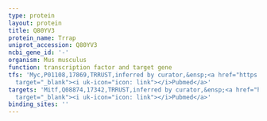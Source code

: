 ```yaml
---
type: protein
layout: protein
title: Q80YV3
protein_name: Trrap
uniprot_accession: Q80YV3
ncbi_gene_id: '-'
organism: Mus musculus
function: transcription factor and target gene
tfs: 'Myc,P01108,17869,TRRUST,inferred by curator,&ensp;<a href="https://www.ncbi.nlm.nih.gov/pubmed/?term=15876353%5Buid%5D"
  target="_blank"><i uk-icon="icon: link"></i>Pubmed</a>'
targets: 'Mitf,Q08874,17342,TRRUST,inferred by curator,&ensp;<a href="https://www.ncbi.nlm.nih.gov/pubmed/?term=15581068%5Buid%5D"
  target="_blank"><i uk-icon="icon: link"></i>Pubmed</a>'
binding_sites: ''
---
```

